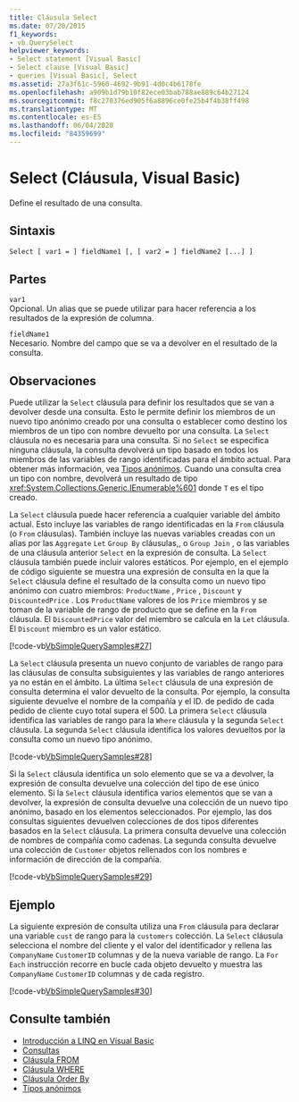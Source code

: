 ```yaml
---
title: Cláusula Select
ms.date: 07/20/2015
f1_keywords:
- vb.QuerySelect
helpviewer_keywords:
- Select statement [Visual Basic]
- Select clause [Visual Basic]
- queries [Visual Basic], Select
ms.assetid: 27a3f61c-5960-4692-9b91-4d0c4b6178fe
ms.openlocfilehash: a909b1d79b10f82ece03bab788ae889c64b27124
ms.sourcegitcommit: f8c270376ed905f6a8896ce0fe25b4f4b38ff498
ms.translationtype: MT
ms.contentlocale: es-ES
ms.lasthandoff: 06/04/2020
ms.locfileid: "84359699"
---
```

# <a name="select-clause-visual-basic"></a>Select (Cláusula, Visual Basic)
Define el resultado de una consulta.  
  
## <a name="syntax"></a>Sintaxis  
  
```vb  
Select [ var1 = ] fieldName1 [, [ var2 = ] fieldName2 [...] ]  
```  
  
## <a name="parts"></a>Partes  
 `var1`  
 Opcional. Un alias que se puede utilizar para hacer referencia a los resultados de la expresión de columna.  
  
 `fieldName1`  
 Necesario. Nombre del campo que se va a devolver en el resultado de la consulta.  
  
## <a name="remarks"></a>Observaciones  
 Puede utilizar la `Select` cláusula para definir los resultados que se van a devolver desde una consulta. Esto le permite definir los miembros de un nuevo tipo anónimo creado por una consulta o establecer como destino los miembros de un tipo con nombre devuelto por una consulta. La `Select` cláusula no es necesaria para una consulta. Si no `Select` se especifica ninguna cláusula, la consulta devolverá un tipo basado en todos los miembros de las variables de rango identificadas para el ámbito actual. Para obtener más información, vea [Tipos anónimos](../../programming-guide/language-features/objects-and-classes/anonymous-types.md). Cuando una consulta crea un tipo con nombre, devolverá un resultado de tipo <xref:System.Collections.Generic.IEnumerable%601> donde `T` es el tipo creado.  
  
 La `Select` cláusula puede hacer referencia a cualquier variable del ámbito actual. Esto incluye las variables de rango identificadas en la `From` cláusula (o `From` cláusulas). También incluye las nuevas variables creadas con un alias por las `Aggregate` `Let` `Group By` cláusulas,, o `Group Join` , o las variables de una cláusula anterior `Select` en la expresión de consulta. La `Select` cláusula también puede incluir valores estáticos. Por ejemplo, en el ejemplo de código siguiente se muestra una expresión de consulta en la que la `Select` cláusula define el resultado de la consulta como un nuevo tipo anónimo con cuatro miembros: `ProductName` , `Price` , `Discount` y `DiscountedPrice` . Los `ProductName` valores de los `Price` miembros y se toman de la variable de rango de producto que se define en la `From` cláusula. El `DiscountedPrice` valor del miembro se calcula en la `Let` cláusula. El `Discount` miembro es un valor estático.  
  
 [!code-vb[VbSimpleQuerySamples#27](~/samples/snippets/visualbasic/VS_Snippets_VBCSharp/VbSimpleQuerySamples/VB/QuerySamples1.vb#27)]  
  
 La `Select` cláusula presenta un nuevo conjunto de variables de rango para las cláusulas de consulta subsiguientes y las variables de rango anteriores ya no están en el ámbito. La última `Select` cláusula de una expresión de consulta determina el valor devuelto de la consulta. Por ejemplo, la consulta siguiente devuelve el nombre de la compañía y el ID. de pedido de cada pedido de cliente cuyo total supera el 500. La primera `Select` cláusula identifica las variables de rango para la `Where` cláusula y la segunda `Select` cláusula. La segunda `Select` cláusula identifica los valores devueltos por la consulta como un nuevo tipo anónimo.  
  
 [!code-vb[VbSimpleQuerySamples#28](~/samples/snippets/visualbasic/VS_Snippets_VBCSharp/VbSimpleQuerySamples/VB/QuerySamples1.vb#28)]  
  
 Si la `Select` cláusula identifica un solo elemento que se va a devolver, la expresión de consulta devuelve una colección del tipo de ese único elemento. Si la `Select` cláusula identifica varios elementos que se van a devolver, la expresión de consulta devuelve una colección de un nuevo tipo anónimo, basado en los elementos seleccionados. Por ejemplo, las dos consultas siguientes devuelven colecciones de dos tipos diferentes basados en la `Select` cláusula. La primera consulta devuelve una colección de nombres de compañía como cadenas. La segunda consulta devuelve una colección de `Customer` objetos rellenados con los nombres e información de dirección de la compañía.  
  
 [!code-vb[VbSimpleQuerySamples#29](~/samples/snippets/visualbasic/VS_Snippets_VBCSharp/VbSimpleQuerySamples/VB/QuerySamples1.vb#29)]  
  
## <a name="example"></a>Ejemplo  
 La siguiente expresión de consulta utiliza una `From` cláusula para declarar una variable `cust` de rango para la `customers` colección. La `Select` cláusula selecciona el nombre del cliente y el valor del identificador y rellena las `CompanyName` `CustomerID` columnas y de la nueva variable de rango. La `For Each` instrucción recorre en bucle cada objeto devuelto y muestra las `CompanyName` `CustomerID` columnas y de cada registro.  
  
 [!code-vb[VbSimpleQuerySamples#30](~/samples/snippets/visualbasic/VS_Snippets_VBCSharp/VbSimpleQuerySamples/VB/QuerySamples1.vb#30)]  
  
## <a name="see-also"></a>Consulte también

- [Introducción a LINQ en Visual Basic](../../programming-guide/language-features/linq/introduction-to-linq.md)
- [Consultas](index.md)
- [Cláusula FROM](from-clause.md)
- [Cláusula WHERE](where-clause.md)
- [Cláusula Order By](order-by-clause.md)
- [Tipos anónimos](../../programming-guide/language-features/objects-and-classes/anonymous-types.md)
